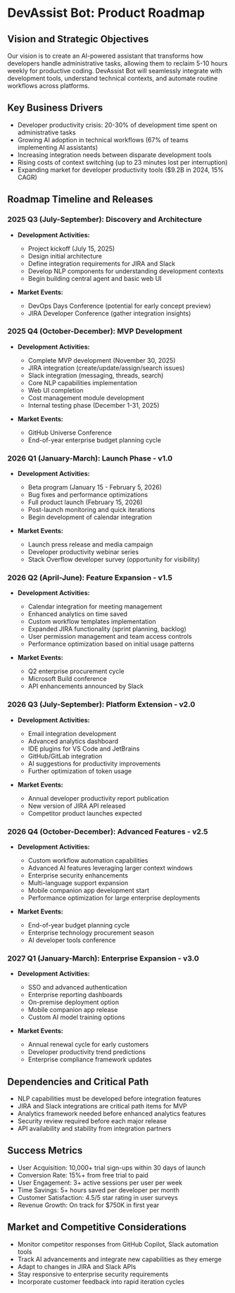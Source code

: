 # DevAssist Bot: Product Roadmap

## Vision and Strategic Objectives
Our vision is to create an AI-powered assistant that transforms how developers handle administrative tasks, allowing them to reclaim 5-10 hours weekly for productive coding. DevAssist Bot will seamlessly integrate with development tools, understand technical contexts, and automate routine workflows across platforms.

## Key Business Drivers
- Developer productivity crisis: 20-30% of development time spent on administrative tasks
- Growing AI adoption in technical workflows (67% of teams implementing AI assistants)
- Increasing integration needs between disparate development tools
- Rising costs of context switching (up to 23 minutes lost per interruption)
- Expanding market for developer productivity tools ($9.2B in 2024, 15% CAGR)

## Roadmap Timeline and Releases

### 2025 Q3 (July-September): Discovery and Architecture
- **Development Activities:**
  - Project kickoff (July 15, 2025)
  - Design initial architecture
  - Define integration requirements for JIRA and Slack
  - Develop NLP components for understanding development contexts
  - Begin building central agent and basic web UI

- **Market Events:**
  - DevOps Days Conference (potential for early concept preview)
  - JIRA Developer Conference (gather integration insights)

### 2025 Q4 (October-December): MVP Development
- **Development Activities:**
  - Complete MVP development (November 30, 2025)
  - JIRA integration (create/update/assign/search issues)
  - Slack integration (messaging, threads, search)
  - Core NLP capabilities implementation
  - Web UI completion
  - Cost management module development
  - Internal testing phase (December 1-31, 2025)

- **Market Events:**
  - GitHub Universe Conference
  - End-of-year enterprise budget planning cycle

### 2026 Q1 (January-March): Launch Phase - v1.0
- **Development Activities:**
  - Beta program (January 15 - February 5, 2026)
  - Bug fixes and performance optimizations
  - Full product launch (February 15, 2026)
  - Post-launch monitoring and quick iterations
  - Begin development of calendar integration

- **Market Events:**
  - Launch press release and media campaign
  - Developer productivity webinar series
  - Stack Overflow developer survey (opportunity for visibility)

### 2026 Q2 (April-June): Feature Expansion - v1.5
- **Development Activities:**
  - Calendar integration for meeting management
  - Enhanced analytics on time saved
  - Custom workflow templates implementation
  - Expanded JIRA functionality (sprint planning, backlog)
  - User permission management and team access controls
  - Performance optimization based on initial usage patterns

- **Market Events:**
  - Q2 enterprise procurement cycle
  - Microsoft Build conference
  - API enhancements announced by Slack

### 2026 Q3 (July-September): Platform Extension - v2.0
- **Development Activities:**
  - Email integration development
  - Advanced analytics dashboard
  - IDE plugins for VS Code and JetBrains
  - GitHub/GitLab integration
  - AI suggestions for productivity improvements
  - Further optimization of token usage

- **Market Events:**
  - Annual developer productivity report publication
  - New version of JIRA API released
  - Competitor product launches expected

### 2026 Q4 (October-December): Advanced Features - v2.5
- **Development Activities:**
  - Custom workflow automation capabilities
  - Advanced AI features leveraging larger context windows
  - Enterprise security enhancements
  - Multi-language support expansion
  - Mobile companion app development start
  - Performance optimization for large enterprise deployments

- **Market Events:**
  - End-of-year budget planning cycle
  - Enterprise technology procurement season
  - AI developer tools conference

### 2027 Q1 (January-March): Enterprise Expansion - v3.0
- **Development Activities:**
  - SSO and advanced authentication
  - Enterprise reporting dashboards
  - On-premise deployment option
  - Mobile companion app release
  - Custom AI model training options

- **Market Events:**
  - Annual renewal cycle for early customers
  - Developer productivity trend predictions
  - Enterprise compliance framework updates

## Dependencies and Critical Path
- NLP capabilities must be developed before integration features
- JIRA and Slack integrations are critical path items for MVP
- Analytics framework needed before enhanced analytics features
- Security review required before each major release
- API availability and stability from integration partners

## Success Metrics
- User Acquisition: 10,000+ trial sign-ups within 30 days of launch
- Conversion Rate: 15%+ from free trial to paid
- User Engagement: 3+ active sessions per user per week
- Time Savings: 5+ hours saved per developer per month
- Customer Satisfaction: 4.5/5 star rating in user surveys
- Revenue Growth: On track for $750K in first year

## Market and Competitive Considerations
- Monitor competitor responses from GitHub Copilot, Slack automation tools
- Track AI advancements and integrate new capabilities as they emerge
- Adapt to changes in JIRA and Slack APIs
- Stay responsive to enterprise security requirements
- Incorporate customer feedback into rapid iteration cycles